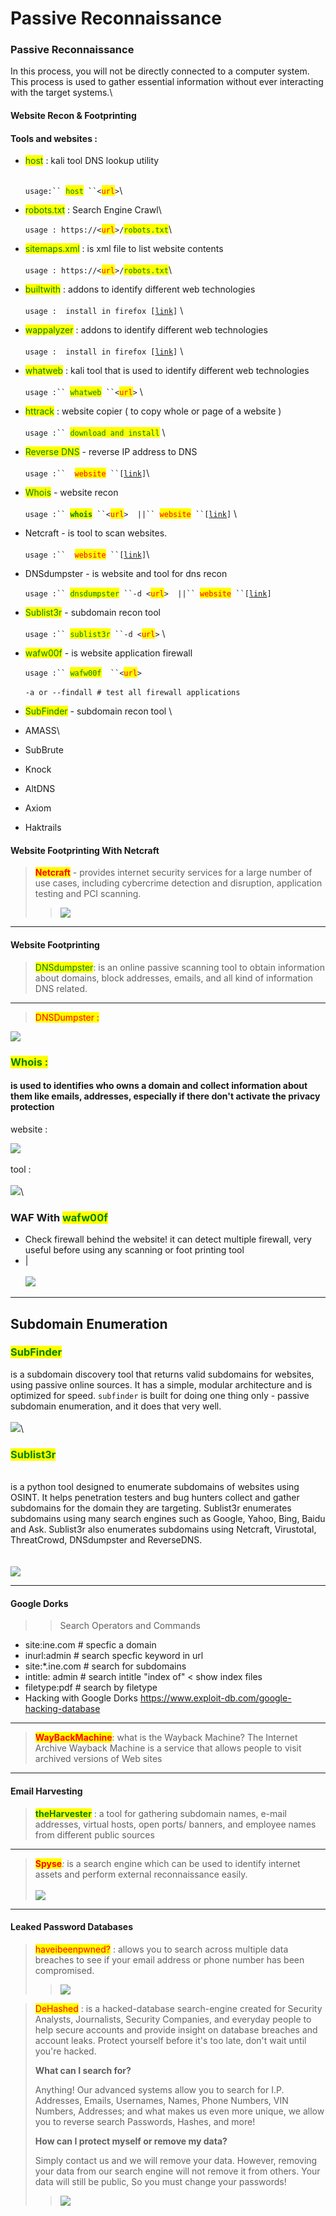 # Passive Reconnaissance

### Passive Reconnaissance

In this process, you will not be directly connected to a computer system. This process is used to gather essential information without ever interacting with the target systems.\


#### Website Recon & Footprinting

#### &#x20;Tools and websites  **:**

*   <mark style="color:green;">host</mark> : kali tool DNS lookup utility

    \
    `usage:`` `<mark style="color:green;">`host`</mark>` ``<`<mark style="color:red;">`url`</mark>`>`\

*   <mark style="color:green;">robots.txt</mark> : Search Engine Crawl\


    `usage : https://<`<mark style="color:red;">`url`</mark>`>/`<mark style="color:green;">`robots.txt`</mark>\

* <mark style="color:green;">sitemaps.xml</mark> : is xml file to list website contents\
  \
  `usage : https://<`<mark style="color:red;">`url`</mark>`>/`<mark style="color:green;">`robots.txt`</mark>\

* <mark style="color:green;">builtwith</mark> : addons to identify different web technologies \
  \
  `usage :  install in firefox [`[`link`](https://addons.mozilla.org/en-US/firefox/addon/builtwith/)`]` \

* <mark style="color:green;">wappalyzer</mark> : addons to identify different web technologies \
  \
  `usage :  install in firefox [`[`link`](https://addons.mozilla.org/en-US/firefox/addon/wappalyzer/)`]` \

* <mark style="color:green;">whatweb</mark> : kali tool that is used to identify different web technologies \
  \
  `usage :`` `<mark style="color:green;">`whatweb`</mark>` ``<`<mark style="color:red;">`url`</mark>`>` \

* <mark style="color:green;">httrack</mark> : website copier ( to copy whole or page of a website ) \
  \
  `usage :`` `<mark style="color:green;">`download and install`</mark> \

* <mark style="color:green;">Reverse DNS</mark> - reverse IP address to DNS \
  \
  `usage :``  `<mark style="color:red;">`website`</mark>` ``[`[`link`](https://mxtoolbox.com/ReverseLookup.aspx)`]`\

* <mark style="color:green;">Whois</mark> - website recon \
  \
  &#x20;`usage :`` `<mark style="color:green;">**`whois`**</mark>` ``<`<mark style="color:red;">`url`</mark>`>  ||`` `<mark style="color:red;">`website`</mark>` ``[`[`link`](https://www.whois.com)`]` \

* Netcraft -  is tool to scan websites. \
  \
  `usage :``  `<mark style="color:red;">`website`</mark>` ``[`[`link`](https://www.netcraft.com/)`]`\

* DNSdumpster - is website and tool for dns recon\
  \
  &#x20;`usage :`` `<mark style="color:green;">`dnsdumpster`</mark>` ``-d <`<mark style="color:red;">`url`</mark>`>  ||`` `<mark style="color:red;">`website`</mark>` ``[`[`link`](https://dnsdumpster.com/)`]` \
  &#x20;
* <mark style="color:green;">Sublist3r</mark> - subdomain recon tool \
  \
  `usage :`` `<mark style="color:green;">`sublist3r`</mark>` ``-d <`<mark style="color:red;">`url`</mark>`>` \

* <mark style="color:green;">wafw00f</mark> - is website application firewall\
  \
  `usage :`` `<mark style="color:green;">`wafw00f`</mark>`  ``<`<mark style="color:red;">`url`</mark>`>`\
  \
  `-a or --findall # test all firewall applications` &#x20;
* <mark style="color:green;">SubFinder</mark> - subdomain recon tool \

*   AMASS\



*   SubBrute


*   Knock


*   AltDNS


*   Axiom


* Haktrails



#### Website Footprinting With Netcraft

> <mark style="color:red;">**Netcraft**</mark> - provides internet security services for a large number of use cases, including cybercrime detection and disruption, application testing and PCI scanning.
>
> > ![](<../../.gitbook/assets/Pasted image 20230415162847.png>)

***

#### Website Footprinting

> <mark style="color:green;">DNSdumpster</mark>:  is an online passive scanning tool to obtain information about domains, block addresses, emails, and all kind of information DNS related.

***

> <mark style="color:red;">DNSDumpster :</mark>&#x20;

![](<../../.gitbook/assets/Pasted image 20230415200917.png>)

### <mark style="color:green;">Whois :</mark>

#### &#x20;is used to identifies who owns a domain and collect information about them like emails, addresses, especially if there don't activate the privacy protection&#x20;

website :&#x20;

![](<../../.gitbook/assets/image (2).png>)\
\
tool : \
\
![](<../../.gitbook/assets/image (1).png>)\


### WAF With <mark style="color:green;">wafw00f</mark>&#x20;

* Check firewall behind the website! it can detect multiple firewall, very useful before using any scanning or foot printing tool
* |\
  \
  ![](<../../.gitbook/assets/Pasted image 20230415174242.png>)

***

## Subdomain Enumeration

### <mark style="color:green;">SubFinder</mark>

is a subdomain discovery tool that returns valid subdomains for websites, using passive online sources. It has a simple, modular architecture and is optimized for speed. `subfinder` is built for doing one thing only - passive subdomain enumeration, and it does that very well.\
\
![](../../.gitbook/assets/image.png)\


### <mark style="color:green;">Sublist3r</mark>

\
is a python tool designed to enumerate subdomains of websites using OSINT. It helps penetration testers and bug hunters collect and gather subdomains for the domain they are targeting. Sublist3r enumerates subdomains using many search engines such as Google, Yahoo, Bing, Baidu and Ask. Sublist3r also enumerates subdomains using Netcraft, Virustotal, ThreatCrowd, DNSdumpster and ReverseDNS.\
\
\
![](<../../.gitbook/assets/image (1) (1).png>)

***

#### Google Dorks

> > Search Operators and Commands

* site:ine.com # specfic a domain
* inurl:admin # search specfic keyword in url
* site:\*.ine.com # search for subdomains
* intitle: admin # search intitle "index of" < show index files
* filetype:pdf # search by filetype
* Hacking with Google Dorks https://www.exploit-db.com/google-hacking-database

***

> <mark style="color:red;">**WayBackMachine**</mark>:  what is the Wayback Machine? The Internet Archive Wayback Machine is a service that allows people to visit archived versions of Web sites
>
> >

***

#### Email Harvesting

> <mark style="color:green;">**theHarvester**</mark> : a tool for gathering subdomain names, e-mail addresses, virtual hosts, open ports/ banners, and employee names from different public sources
>
> >

***

> <mark style="color:red;">**Spyse**</mark>_:_ is a search engine which can be used to identify internet assets and perform external reconnaissance easily.\
> \
> ![](<../../.gitbook/assets/image (4).png>)

***

#### Leaked Password Databases

> <mark style="color:red;">haveibeenpwned?</mark>  :  allows you to search across multiple data breaches to see if your email address or phone number has been compromised.
>
> > ![](<../../.gitbook/assets/Pasted image 20230415202549.png>)

>
>
> <mark style="color:red;">DeHashed</mark> : is a hacked-database search-engine created for Security Analysts, Journalists, Security Companies, and everyday people to help secure accounts and provide insight on database breaches and account leaks. Protect yourself before it's too late, don't wait until you're hacked.
>
> **What can I search for?**
>
> Anything! Our advanced systems allow you to search for I.P. Addresses, Emails, Usernames, Names, Phone Numbers, VIN Numbers, Addresses; and what makes us even more unique, we allow you to reverse search Passwords, Hashes, and more!
>
> **How can I protect myself or remove my data?**
>
> Simply contact us and we will remove your data. However, removing your data from our search engine will not remove it from others. Your data will still be public, So you must change your passwords!
>
> > ![](<../../.gitbook/assets/Pasted image 20230415204314 (1).png>)
